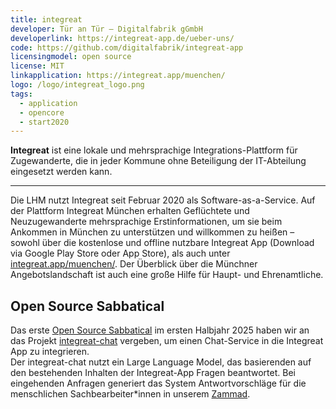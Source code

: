```yaml
---
title: integreat
developer: Tür an Tür – Digitalfabrik gGmbH
developerlink: https://integreat-app.de/ueber-uns/
code: https://github.com/digitalfabrik/integreat-app
licensingmodel: open source
license: MIT
linkapplication: https://integreat.app/muenchen/
logo: /logo/integreat_logo.png
tags:
  - application
  - opencore
  - start2020
---
```


**Integreat** ist eine lokale und mehrsprachige Integrations-Plattform für Zugewanderte, die in jeder Kommune ohne Beteiligung der IT-Abteilung eingesetzt werden kann.

---

Die LHM nutzt Integreat seit Februar 2020 als Software-as-a-Service.
Auf der Plattform Integreat München erhalten Geflüchtete und Neuzugewanderte mehrsprachige Erstinformationen, um sie beim Ankommen in München zu unterstützen und willkommen zu heißen – sowohl über die kostenlose und offline nutzbare Integreat App (Download via Google Play Store oder App Store), als auch unter [integreat.app/muenchen/](https://integreat.app/muenchen/).
Der Überblick über die Münchner Angebotslandschaft ist auch eine große Hilfe für Haupt- und Ehrenamtliche.

## Open Source Sabbatical

Das erste [Open Source Sabbatical](../sabbatical) im ersten Halbjahr 2025 haben wir an das Projekt [integreat-chat](https://github.com/digitalfabrik/integreat-chat) vergeben, um einen Chat-Service in die Integreat App zu integrieren.  
Der integreat-chat nutzt ein Large Language Model, das basierenden auf den bestehenden Inhalten der Integreat-App Fragen beantwortet.
Bei eingehenden Anfragen generiert das System Antwortvorschläge für die menschlichen Sachbearbeiter*innen in unserem [Zammad](zammad).
